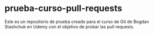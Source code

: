 # prueba-curso-pull-requests
Este es un repositorio de prueba creado para el curso de Git de Bogdan Stashchuk en Udemy con el objetivo de probar las pull requests.
